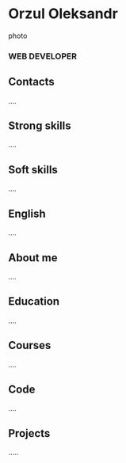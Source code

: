 # Orzul Oleksandr
photo
### WEB DEVELOPER
## Contacts
....
## Strong skills
....
## Soft skills
....
## English
....
## About me
....
## Education 
....
## Courses
....
## Code
....
## Projects
.....
